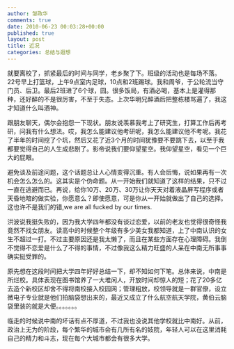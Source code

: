 ```yaml
---
author: 邹政华
comments: true
date: 2010-06-23 00:03:28+00:00
published: true
layout: post
title: 近况
categories: 总结与遐想
---
```


就要离校了，抓紧最后的时间与同学，老乡聚了下。班级的活动也是每场不落。22号早上打篮球，上午9点室内足球，10点和2班踢球。我和周爷，于公轮流当守门员、后卫。最后2班进了6个球，囧。很多饭局，有酒必喝，基本上是灌得那种，还好醉的不是很厉害，不至于失态。上次华明兄醉酒后把整栋楼骂遍了，我这才知道什么叫酒神。


跟朋友聊天，偶尔会抱怨一下现状。朋友说羡慕我考上了研究生，打算工作后再考研，问我有什么想法。哎，我怎么能建议他考研呢，我怎么能建议他不考呢。我花了半年的时间挖了个坑，然后又花了近3个月的时间犹豫要不要跳下去，以至于我都要觉得自己的人生成悲剧了。影帝说我们要仰望星空。我仰望星空，看见一个巨大的屁眼。


避免谈及前途问题，这个话题总让人心情变得沉重。有人会后悔，说如果再有一次机会怎么怎么的。这其实是个伪命题。从一开始我们就知道了这样的结果，只不过一直在逃避而已。再说，给你10万、20万、30万让你天天对着液晶屏写程序或者天昏地暗的做实验，你愿意么？即使愿意，可是你从一开始就做出了自己的选择。这也许不是我们的错,we are all fucked by our times.


洪波说我挺失败的，因为我大学四年都没有谈过恋爱，以前的老友也觉得很奇怪我竟然不找女朋友。读高中的时候整个年级有多少美女我都知道，上了中南认识的女生不超过一打。不过主要原因还是我太懒了，而且在某些方面存在心理障碍。我倒不觉得不恋爱是什么了不得的事情，不过像我这么精力旺盛的人呆在中南无所事事确实挺受罪的。

原先想在这段时间把大学四年好好总结一下，却不知如何下笔。总体来说，中南是所烂校。具体表现在图书馆养了一大堆闲人，开放时间却惊人的短；花了20多亿去造个新校区却舍不得将南校接入校园网；管理粗放，校领导就是一群官僚，设立微电子专业就是他们拍脑袋想出来的，最近又成立了什么航空航天学院，黄伯云脑袋里装的就是大便。。。。。。。


临走的时候说中南的坏话有点不厚道，不过我也没说其他学校就比中南好。从前，政治上无为的阶段，每个繁华的城市会有几所有名的妓院，年轻人可以在这里消耗自己的精力和斗志，现在每个大城市都会有很多大学。

